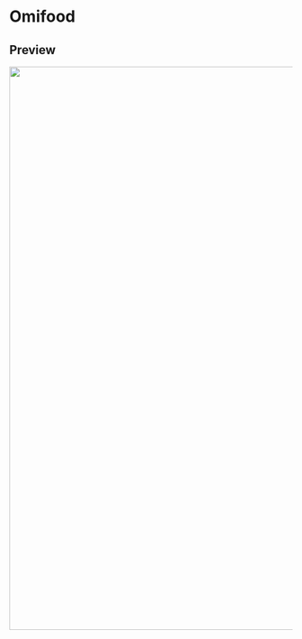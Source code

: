 # Omifood

## Preview
<img src="https://user-images.githubusercontent.com/26871154/37695825-d2cba228-2cda-11e8-8a81-a3df3e44e8e8.png" height="1000">
